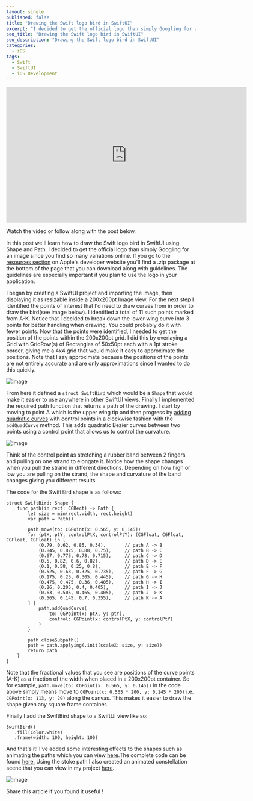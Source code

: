 ```yaml
---
layout: single
published: false
title: "Drawing the Swift logo bird in SwiftUI"
excerpt: "I decided to get the official logo than simply Googling for an image since you find so many variations online. If you go to the resources section on Apple's developer website you'll find a .zip package at the bottom of the page that you can download along with guidelines. The guidelines are especially important if you plan to use the logo in your application"
seo_title: "Drawing the Swift logo bird in SwiftUI"
seo_description: "Drawing the Swift logo bird in SwiftUI"
categories:
  - iOS
tags:
  - Swift
  - SwiftUI
  - iOS Development
---
```

<!--[<img src="https://img.youtube.com/vi/w_mwTaR0Rts/hqdefault.jpg" width="600" height="300"
/>](https://www.youtube.com/embed/w_mwTaR0Rts)-->

<iframe width="640" height="360" src="https://www.youtube-nocookie.com/embed/w_mwTaR0Rts?controls=0" frameborder="0" allowfullscreen></iframe>

Watch the video or follow along with the post below.

<!--![image](/assets/images/post5/SwiftShape_resized.png)-->

In this post we'll learn how to draw the Swift logo bird in SwiftUI using Shape and Path. I decided to get the official logo than simply Googling for an image since you find so many variations online. If you go to the [resources section](https://developer.apple.com/swift/resources/) on Apple's developer website you'll find a .zip package at the bottom of the page that you can download along with guidelines. The guidelines are especially important if you plan to use the logo in your application.

I began by creating a SwiftUI project and importing the image, then displaying it as resizable inside a 200x200pt Image view. For the next step I identified the points of interest that I'd need to draw curves from in order to draw the bird(see image below). I identified a total of 11 such points marked from A-K. Notice that I decided to break down the lower wing curve into 3 points for better handling when drawing. You could probably do it with fewer points. Now that the points were identified, I needed to get the position of the points within the 200x200pt grid. I did this by overlaying a Grid with GridRow(s) of Rectangles of 50x50pt each with a 1pt stroke border, giving me a 4x4 grid that would make it easy to approximate the positions. Note that I say approximate because the positions of the points are not entirely accurate and are only approximations since I wanted to do this quickly.

![image](/assets/images/post5/SwiftLogoDrawing.png)

From here it defined a `struct SwiftBird` which would be a `Shape` that would make it easier to use anywhere in other SwiftUI views. Finally I implemented the required path function that returns a path of the drawing. I start by moving to point A which is the upper wing tip and then progress by [adding quadratic curves](https://developer.apple.com/documentation/uikit/uibezierpath/1624351-addquadcurve) with control points in a clockwise fashion with the `addQuadCurve` method. This adds quadratic Bezier curves between two points using a control point that allows us to control the curvature.

![image](/assets/images/post5/quad-bezier-curve.jpeg)

Think of the control point as stretching a rubber band between 2 fingers and pulling on one strand to elongate it. Notice how the shape changes when you pull the strand in different directions. Depending on how high or low you are pulling on the strand, the shape and curvature of the band changes giving you different results.

The code for the SwiftBird shape is as follows:
```
struct SwiftBird: Shape {
    func path(in rect: CGRect) -> Path {
        let size = min(rect.width, rect.height)
        var path = Path()
        
        path.move(to: CGPoint(x: 0.565, y: 0.145))
        for (ptX, ptY, controlPtX, controlPtY): (CGFloat, CGFloat, CGFloat, CGFloat) in [
            (0.79, 0.62, 0.85, 0.34),       // path A -> B
            (0.845, 0.825, 0.88, 0.75),     // path B -> C
            (0.67, 0.775, 0.78, 0.715),     // path C -> D
            (0.5, 0.82, 0.6, 0.82),         // path D -> E
            (0.1, 0.58, 0.25, 0.8),         // path E -> F
            (0.525, 0.63, 0.325, 0.735),    // path F -> G
            (0.175, 0.25, 0.305, 0.445),    // path G -> H
            (0.475, 0.475, 0.36, 0.405),    // path H -> I
            (0.26, 0.205, 0.4, 0.405),      // path I -> J
            (0.63, 0.505, 0.465, 0.405),    // path J -> K
            (0.565, 0.145, 0.7, 0.355),     // path K -> A
        ] {
            path.addQuadCurve(
                to: CGPoint(x: ptX, y: ptY),
                control: CGPoint(x: controlPtX, y: controlPtY)
            )
        }
        
        path.closeSubpath()
        path = path.applying(.init(scaleX: size, y: size))
        return path
    }
}
```


Note that the fractional values that you see are positions of the curve points (A-K) as a fraction of the width when placed in a 200x200pt container. So for example, `path.move(to: CGPoint(x: 0.565, y: 0.145))` in the code above simply means move to `CGPoint(x: 0.565 * 200, y: 0.145 * 200)` i.e. `CGPoint(x: 113, y: 29)` along the canvas. This makes it easier to draw the shape given any square frame container.

Finally I add the SwiftBird shape to a SwiftUI view like so:
```
SwiftBird()
   .fill(Color.white)
   .frame(width: 100, height: 100)
```

And that's it! I've added some interesting effects to the shapes such as animating the paths which you can view [here](https://www.youtube.com/watch?v=wtUraksUcsQ).The complete code can be found [here.](https://github.com/anupdsouza/ios-swift-logo-drawing) Using the stoke path I also created an animated constellation scene that you can view in my project [here](https://github.com/anupdsouza/ios-swift-constellation). 

![image](/assets/images/post5/swiftconstellation.png)

Share this article if you found it useful !
